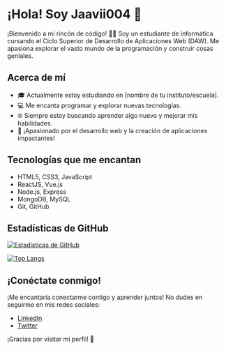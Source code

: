# ¡Hola! Soy Jaavii004 👋

¡Bienvenido a mi rincón de código! 👨‍💻 Soy un estudiante de informática cursando el Ciclo Superior de Desarrollo de Aplicaciones Web (DAW). Me apasiona explorar el vasto mundo de la programación y construir cosas geniales.

## Acerca de mí

- 🎓 Actualmente estoy estudiando en [nombre de tu instituto/escuela].
- 💻 Me encanta programar y explorar nuevas tecnologías.
- 🌐 Siempre estoy buscando aprender algo nuevo y mejorar mis habilidades.
- 🚀 ¡Apasionado por el desarrollo web y la creación de aplicaciones impactantes!

## Tecnologías que me encantan

- HTML5, CSS3, JavaScript
- ReactJS, Vue.js
- Node.js, Express
- MongoDB, MySQL
- Git, GitHub

## Estadísticas de GitHub

[![Estadísticas de GitHub](https://github-readme-stats.vercel.app/api?username=jaavii004&show_icons=true&count_private=true&hide=contribs,prs&theme=radical)](https://github.com/jaavii004)

[![Top Langs](https://github-readme-stats.vercel.app/api/top-langs/?username=jaavii004&layout=compact&theme=radical)](https://github.com/jaavii004)

## ¡Conéctate conmigo!

¡Me encantaría conectarme contigo y aprender juntos! No dudes en seguirme en mis redes sociales:

- [LinkedIn](https://www.linkedin.com/in/tu-usuario-linkedin/)
- [Twitter](https://twitter.com/tu_usuario_twitter)

¡Gracias por visitar mi perfil! 🚀
